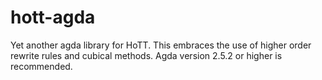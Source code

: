 # hott-agda

Yet another agda library for HoTT. This embraces the use of higher
order rewrite rules and cubical methods. Agda version 2.5.2 or higher
is recommended.
